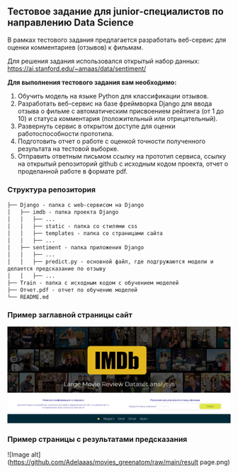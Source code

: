 ## Тестовое задание для junior-специалистов по направлению Data Science

В рамках тестового задания предлагается разработать веб-сервис для оценки комментариев (отзывов) к фильмам.

Для решения задания использовался открытый набор данных: https://ai.stanford.edu/~amaas/data/sentiment/

**Для выполнения тестового задания вам необходимо:**
1. Обучить модель на языке Python для классификации отзывов.
2. Разработать веб-сервис на базе фреймворка Django для ввода отзыва о фильме с автоматическим
присвоением рейтинга (от 1 до 10) и статуса комментария (положительный или отрицательный).
3. Развернуть сервис в открытом доступе для оценки работоспособности прототипа.
4. Подготовить отчет о работе с оценкой точности полученного результата на тестовой выборке.
5. Отправить ответным письмом ссылку на прототип сервиса, ссылку на открытый репозиторий github
с исходным кодом проекта, отчет о проделанной работе в формате pdf.

### Структура репозитория

```
├── Django - папка с web-сервисом на Django
│   ├── imdb - папка проекта Django
│   │   ├── ...
│   │   ├── static - папка со стилями css
│   │   ├── templates - папка со страницами сайта
│   │   ├── ...
│   ├── sentiment - папка приложения Django
│   │   ├── ...
│   │   ├── predict.py - основной файл, где подгружаются модели и делается предсказание по отзыву
│   │   ├── ...
├── Train - папка с исходным кодом с обучением моделей
├── Отчет.pdf - отчет по обучению моделей
└── README.md
```

### Пример заглавной страницы сайт
![Image alt](https://github.com/Adelaaas/movies_greenatom/raw/main/greenatom_web.png)

### Пример страницы c результатами предсказания
![Image alt](https://github.com/Adelaaas/movies_greenatom/raw/main/result page.png)

